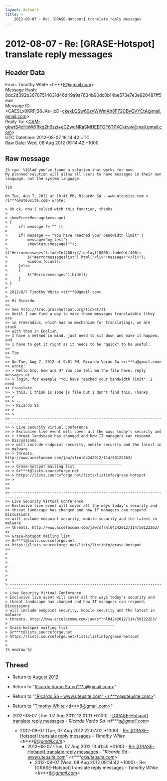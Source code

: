 ```yaml
---
layout: default
title: >
    2012-08-07 - Re: [GRASE-Hotspot] translate reply messages
---
```


# 2012-08-07 - Re: [GRASE-Hotspot] translate reply messages

## Header Data

From: Timothy White \<ti***8@gmail.com\><br>
Message Hash: 8dc2d392b36767514631d46d49a9a7634b90dc0b14be573e7e3e920487ff5eae<br>
Message ID: \<CAESLx0KRFjS6JXa=jcD=ckexLQSw60zyWWmAh8F72CByQVYCtA@mail.gmail.com\><br>
Reply To: \<CAM-gkwtS4cHoW61fkg2h6szi+eCZwqNRaSMHEBTOF6TPXCkkvw@mail.gmail.com\><br>
UTC Datetime: 2012-08-07 16:14:42 UTC<br>
Raw Date: Wed, 08 Aug 2012 09:14:42 +1000<br>

## Raw message

```
{% raw  %}Glad you've found a solution that works for now.
My planned solution will allow all users to have messages in their own
language, not the system language.

Tim

On Tue, Aug 7, 2012 at 10:41 PM, Ricardo Sá - www.uteusite.com <
ri***o@uteusite.com> wrote:

> Oh ok, now i solved with this function, thanks
>
> showErrorMessage(message)
> {
>     if( message != "" ){
>
>     if( message == "You have reached your bandwidth limit" )
>         message="my test";
>         showStatusMessage("");
>         $("#errormessages").fadeIn(400);//.delay(10000).fadeOut(400);
>         $("#errormessageslist").html("<li>"+message+"</li>");
>         window.focus();
>     }else
>     {
>         $("#errormessages").hide();
>     }
> }
>
> 2012/8/7 Timothy White <ti***8@gmail.com>
>
>> Hi Ricardo.
>>
>> See http://trac.grasehotspot.org/ticket/31
>> Until I can find a way to make those messages translatable (they are
>> in Freeradius, which has no mechanism for translating), we are stuck
>> with them in English.
>> I have a method in mind, just need to sit down and make it happen, and
>> I have to get it right as it needs to be "quick" to be useful.
>>
>> Tim
>>
>> On Tue, Aug 7, 2012 at 9:01 PM, Ricardo Varão Sá <ri***a@gmail.com>
>> wrote:
>> > Hello bro, how are U? You can tell me the file have, reply messages of
>> > login, for exemple "You have reached your bandwidth limit". I need
>> translate
>> > this, i think is some js file but i don't find this. Thanks
>> >
>> > --
>> > Ricardo Sá
>> >
>> >
>> ------------------------------------------------------------------------------
>> > Live Security Virtual Conference
>> > Exclusive live event will cover all the ways today's security and
>> > threat landscape has changed and how IT managers can respond.
>> Discussions
>> > will include endpoint security, mobile security and the latest in
>> malware
>> > threats. http://www.accelacomm.com/jaw/sfrnl04242012/114/50122263/
>> > _______________________________________________
>> > Grase-hotspot mailing list
>> > Gr***t@lists.sourceforge.net
>> > https://lists.sourceforge.net/lists/listinfo/grase-hotspot
>> >
>>
>>
>> ------------------------------------------------------------------------------
>> Live Security Virtual Conference
>> Exclusive live event will cover all the ways today's security and
>> threat landscape has changed and how IT managers can respond. Discussions
>> will include endpoint security, mobile security and the latest in malware
>> threats. http://www.accelacomm.com/jaw/sfrnl04242012/114/50122263/
>> _______________________________________________
>> Grase-hotspot mailing list
>> Gr***t@lists.sourceforge.net
>> https://lists.sourceforge.net/lists/listinfo/grase-hotspot
>>
>
>
>
> --
>
>
>
> ------------------------------------------------------------------------------
> Live Security Virtual Conference
> Exclusive live event will cover all the ways today's security and
> threat landscape has changed and how IT managers can respond. Discussions
> will include endpoint security, mobile security and the latest in malware
> threats. http://www.accelacomm.com/jaw/sfrnl04242012/114/50122263/
> _______________________________________________
> Grase-hotspot mailing list
> Gr***t@lists.sourceforge.net
> https://lists.sourceforge.net/lists/listinfo/grase-hotspot
>
>
{% endraw %}
```

## Thread

+ Return to [August 2012](/archive/2012/08)

+ Return to "[Ricardo Varão Sá <ri***a<span>@</span>gmail.com>](/authors/ri___a_at_gmail_com)"
+ Return to "["Ricardo Sá - www.uteusite.com" <ri***o<span>@</span>uteusite.com>](/authors/ri___o_at_uteusite_com)"
+ Return to "[Timothy White <ti***8<span>@</span>gmail.com>](/authors/ti___8_at_gmail_com)"

+ 2012-08-07 (Tue, 07 Aug 2012 12:01:11 +0100) - [[GRASE-Hotspot] translate reply messages](/archive/2012/08/7001b5f22fff7ae732d6bca086ab72b952845323ed872dfd402b357f90aecbd6) - _Ricardo Varão Sá \<ri***a@gmail.com\>_
  + 2012-08-07 (Tue, 07 Aug 2012 22:07:02 +1000) - [Re: [GRASE-Hotspot] translate reply messages](/archive/2012/08/a82738eba234ab3631b8e457a318028ab33ad3224991f07d3104c74211020108) - _Timothy White \<ti***8@gmail.com\>_
    + 2012-08-07 (Tue, 07 Aug 2012 13:41:55 +0100) - [Re: [GRASE-Hotspot] translate reply messages](/archive/2012/08/ccf70de442608b068d38b1808fe2fb607fb1ce9e52b9d416a3629a0d24efcbfd) - _"Ricardo Sá - www.uteusite.com" \<ri***o@uteusite.com\>_
      + 2012-08-07 (Wed, 08 Aug 2012 09:14:42 +1000) - Re: [GRASE-Hotspot] translate reply messages - _Timothy White \<ti***8@gmail.com\>_

